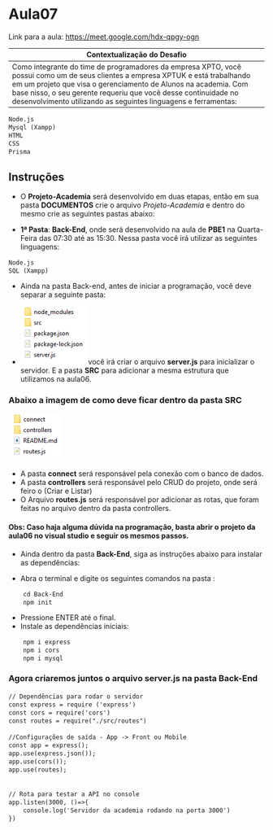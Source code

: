 # Aula07 

Link para a aula: https://meet.google.com/hdx-qpgy-ogn

|Contextualização do Desafio|
|-|
|Como integrante do time de programadores da empresa XPTO, você possui como um de seus clientes a empresa XPTUK e está trabalhando em um projeto que visa o gerenciamento de Alunos na academia. Com base nisso, o seu gerente requeriu que você desse continuidade no desenvolvimento utilizando as seguintes linguagens e ferramentas: |

```
Node.js
Mysql (Xampp)
HTML
CSS
Prisma
```

## Instruções
- O **Projeto-Academia** será desenvolvido em duas etapas, então em sua pasta **DOCUMENTOS** crie o arquivo *Projeto-Academia* e dentro do mesmo crie as seguintes pastas abaixo:
 
- **1ª Pasta**: **Back-End**, onde será desenvolvido na aula de **PBE1** na Quarta-Feira das 07:30 até as 15:30. Nessa pasta você irá utilizar as seguintes linguagens:
  
```
Node.js
SQL (Xampp)
```
- Ainda na pasta Back-end, antes de iniciar a programação, você deve separar a seguinte pasta:
  
- ![alt text](image-1.png)você irá criar o arquivo **server.js** para inicializar o servidor. E a pasta **SRC** para adicionar a mesma estrutura que utilizamos na aula06.

### Abaixo a imagem de como deve ficar dentro da pasta SRC
  
![alt text](image-2.png)

- A pasta **connect** será responsável pela conexão com o banco de dados.
- A pasta **controllers** será responsável pelo CRUD do projeto, onde será feiro o (Criar e Listar)
- O Arquivo **routes.js** será responsável por adicionar as rotas, que foram feitas no arquivo dentro da pasta controllers. 

#### Obs: Caso haja alguma dúvida na programação, basta abrir o projeto da aula06 no visual studio e seguir os mesmos passos.

- Ainda dentro da pasta **Back-End**, siga as instruções abaixo para instalar as dependências:

- Abra o terminal e digite os seguintes comandos na pasta :
```
    cd Back-End
    npm init
```
- Pressione ENTER até o final.
- Instale as dependências iniciais:
```
    npm i express
    npm i cors
    npm i mysql
```
### Agora criaremos juntos o arquivo server.js na pasta Back-End
```
// Dependências para rodar o servidor
const express = require ('express')
const cors = require('cors')
const routes = require("./src/routes")

//Configurações de saída - App -> Front ou Mobile
const app = express();
app.use(express.json());
app.use(cors());
app.use(routes);


// Rota para testar a API no console
app.listen(3000, ()=>{
    console.log('Servidor da academia rodando na porta 3000')
})
``` 
